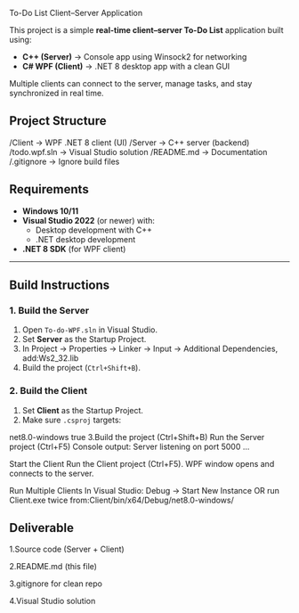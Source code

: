 To-Do List Client–Server Application

This project is a simple **real-time client–server To-Do List** application built using:

- **C++ (Server)** → Console app using Winsock2 for networking  
- **C# WPF (Client)** → .NET 8 desktop app with a clean GUI  

Multiple clients can connect to the server, manage tasks, and stay synchronized in real time.

## Project Structure

/Client → WPF .NET 8 client (UI)
/Server → C++ server (backend)
/todo.wpf.sln → Visual Studio solution
/README.md → Documentation
/.gitignore → Ignore build files

##  Requirements

- **Windows 10/11**
- **Visual Studio 2022** (or newer) with:
  - Desktop development with C++
  - .NET desktop development
- **.NET 8 SDK** (for WPF client)

---

##  Build Instructions

### 1. Build the Server
1. Open `To-do-WPF.sln` in Visual Studio.
2. Set **Server** as the Startup Project.
3. In Project → Properties → Linker → Input → Additional Dependencies, add:Ws2_32.lib
4. Build the project (`Ctrl+Shift+B`).

### 2. Build the Client
1. Set **Client** as the Startup Project.
2. Make sure `.csproj` targets:

<TargetFramework>net8.0-windows</TargetFramework>
<UseWPF>true</UseWPF>
3.Build the project (Ctrl+Shift+B)
Run the Server project (Ctrl+F5)
Console output:
Server listening on port 5000 ...

Start the Client
Run the Client project (Ctrl+F5).
WPF window opens and connects to the server.

Run Multiple Clients
In Visual Studio: Debug → Start New Instance
OR run Client.exe twice from:Client/bin/x64/Debug/net8.0-windows/

## Deliverable

1.Source code (Server + Client)

2.README.md (this file)

3.gitignore for clean repo

4.Visual Studio solution
